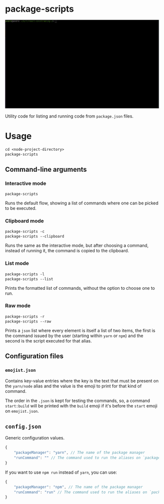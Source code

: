 # package-scripts

![simplescreenrecorder-2021-02-07_12.35.56](README.assets/simplescreenrecorder-2021-02-07_12.35.56.gif)

Utility code for listing and running code from `package.json` files.

# Usage

```shell
cd <node-project-directory>
package-scripts
```

## Command-line arguments

### Interactive mode

```shell
package-scripts
```

Runs the default flow, showing a list of commands where one can be picked to be executed.

### Clipboard mode
```shell
package-scripts -c
package-scripts --clipboard
```

Runs the same as the interactive mode, but after choosing a command, instead of running it, the command is copied to the clipboard.

### List mode

```shell
package-scripts -l
package-scripts --list
```

Prints the formatted list of commands, without the option to choose one to run.

### Raw mode

```shell
package-scripts -r
package-scripts --raw
```

Prints a `json` list where every element is itself a list of two items, the first is the command issued by the user (starting within `yarn` or `npm`) and the second is the script executed for that alias.

## Configuration files

### `emojist.json`

Contains key-value entries where the key is the text that must be present on the `yarn/node` alias and the value is the emoji to print for that kind of command.

The order in the `.json` is kept for testing the commands, so, a command `start:build` will be printed with the `build` emoji if it's before the `start` emoji on `emojist.json`.


## `config.json`

Generic configuration values. 

```js
{
    "packageManager": "yarn", // The name of the package manager
    "runCommand": "" // The command used to run the aliases on `package.json`
}
```

If you want to use `npm run` instead of `yarn`, you can use:

```js
{
    "packageManager": "npm", // The name of the package manager
    "runCommand": "run" // The command used to run the aliases on `package.json`
}
```

